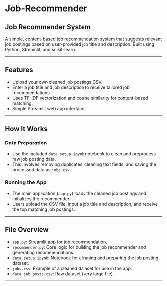 # Job-Recommender

## Job Recommender System

A simple, content-based job recommendation system that suggests relevant job postings based on user-provided job title and description. Built using Python, Streamlit, and scikit-learn.

---

## Features

- Upload your own cleaned job postings CSV.
- Enter a job title and job description to receive tailored job recommendations.
- Uses TF-IDF vectorization and cosine similarity for content-based matching.
- Simple Streamlit web app interface.

---

## How It Works

### Data Preparation
- Use the included `data_setup.ipynb` notebook to clean and preprocess raw job posting data.
- This involves removing duplicates, cleaning text fields, and saving the processed data as `jobs.csv`.

### Running the App
- The main application (`app.py`) loads the cleaned job postings and initializes the recommender.
- Users upload the CSV file, input a job title and description, and receive the top matching job postings.

---

## File Overview

- `app.py`: Streamlit app for job recommendation.
- `recommender.py`: Core logic for building the job recommender and generating recommendations.
- `data_setup.ipynb`: Notebook for cleaning and preparing the job posting dataset.
- `jobs.csv`: Example of a cleaned dataset for use in the app.
- `data job posts.csv`: Raw dataset (very large file).

---


